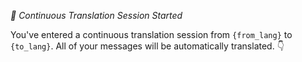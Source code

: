 *🔄 Continuous Translation Session Started*

You've entered a continuous translation session from `{from_lang}` to `{to_lang}`. All of your messages will be automatically translated. 👇